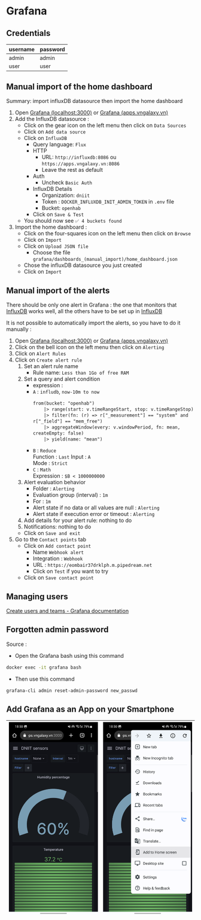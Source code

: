 # Grafana

## Credentials

| username | password |
|----------|----------|
| admin    | admin    |
| user     | user     |

## Manual import of the home dashboard

Summary: import influxDB datasource then import the home dashboard

1. Open [Grafana (localhost:3000)](http://localhost:3000) or [Grafana (apps.vngalaxy.vn)](https://apps.vngalaxy.vn:3000)
2. Add the InfluxDB datasource :
   - Click on the gear icon on the left menu then click on `Data Sources`
   - Click on `Add data source`
   - Click on `InfluxDB`
      - Query language: `Flux`
      - HTTP
        - URL: `http://influxdb:8086` ou `https://apps.vngalaxy.vn:8086`
        - Leave the rest as default
       - Auth
         - Uncheck `Basic Auth`
       - InfluxDB Details
         - Organization: `dniit`
         - Token : `DOCKER_INFLUXDB_INIT_ADMIN_TOKEN` in `.env` file
         - Bucket: `openhab`
       - Click on `Save & Test`  
   - You should now see `✅ 4 buckets found`
3. Import the home dashboard :
   - Click on the four-squares icon on the left menu then click on `Browse`
   - Click on `Import`
   - Click on `Upload JSON file`
     - Choose the file `grafana/dashboards_(manual_import)/home_dashboard.json`
   - Chose the influxDB datasource you just created
   - Click on `Import`

## Manual import of the alerts

There should be only one alert in Grafana : the one that monitors that [InfluxDB](../influxdb/README.md#add-and-manage-alerts) works well, all the others have to be set up in [InfluxDB](../influxdb/README.md#add-and-manage-alerts)

It is not possible to automatically import the alerts, so you have to do it manually : 

1. Open [Grafana (localhost:3000)](http://localhost:3000) or [Grafana (apps.vngalaxy.vn)](https://apps.vngalaxy.vn:3000)
2. Click on the bell icon on the left menu then click on `Alerting`
3. Click on `Alert Rules`
4. Click on `Create alert rule`
   1. Set an alert rule name 
      - Rule name: `Less than 1Go of free RAM`
   2. Set a query and alert condition
      - expression : 
      - `A` : `infludb`, `now-10m to now`
          ```
          from(bucket: "openhab")
              |> range(start: v.timeRangeStart, stop: v.timeRangeStop)
              |> filter(fn: (r) => r["_measurement"] == "system" and r["_field"] == "mem_free")
              |> aggregateWindow(every: v.windowPeriod, fn: mean, createEmpty: false)
              |> yield(name: "mean")
          ```
      - `B` : `Reduce`  
        Function : `Last` Input : `A`  
        Mode : `Strict`  
      - `C` : `Math`  
        Expression : `$B < 1000000000`
   3. Alert evaluation behavior
        - Folder : `Alerting`
        - Evaluation group (interval) : `1m`
        - For : `1m`
        - Alert state if no data or all values are null : `Alerting`
        - Alert state if execution error or timeout : `Alerting`
   4. Add details for your alert rule: nothing to do
   5. Notifications: nothing to do
   - Click on `Save and exit`
5. Go to the `Contact points` tab
   - Click on `Add contact point`
     - Name `Webhook alert`
     - Integration : `Webhook`
     - URL : `https://eombair37drklph.m.pipedream.net`
     - Click on `Test` if you want to try
   - Click on `Save contact point`

## Managing users

[Create users and teams - Grafana documentation](https://grafana.com/tutorials/create-users-and-teams/)

## Forgotten admin password

Source : [](https://community.grafana.com/t/default-admin-password-cant-login/37930/2)

- Open the Grafana bash using this command

```bash
docker exec -it grafana bash
```

- Then use this command 

```bash
grafana-cli admin reset-admin-password new_passwd
```

## Add Grafana as an App on your Smartphone 

| ![grafana mobile](z4606387072779_0555ad5a25906422f1f5b1a20f3ba8e7.jpg) | ![grafana mobile](z4606387080954_132e7fc61450418135cea1324fce082f.jpg) |
|------------------------------------------------------------------------|------------------------------------------------------------------------|
